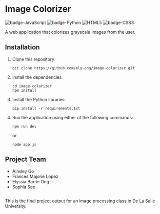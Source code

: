 # Image Colorizer
![badge-JavaScript](https://img.shields.io/badge/JavaScript-%23323330.svg?style=flat&logo=javascript&logoColor=%23F7DF1E)
![badge-Python](https://img.shields.io/badge/Python-3670A0?style=flat&logo=python&logoColor=white)
![HTML5](https://img.shields.io/badge/HTML-%23E34F26.svg?style=flat&logo=html5&logoColor=white)
![badge-CSS3](https://img.shields.io/badge/CSS-%231572B6.svg?style=flat&logo=css3&logoColor=white)

A web application that colorizes grayscale images from the user.

## Installation
1. Clone this repository:
   ```
   git clone https://github.com/ely-ong/image-colorizer.git
   ```
2. Install the dependencies:
   ```
   cd image-colorizer
   npm install
   ```
3. Install the Python libraries:
   ```
   pip install -r requirements.txt
   ```
1. Run the application using either of the following commands:
   ```
   npm run dev
   ```
   or
   ```
   node app.js
   ```

## Project Team
- Ainsley Go
- Frances Majorie Lopez
- Elyssia Barrie Ong
- Sophia See
##
This is the final project output for an image processing class in De La Salle University. 
